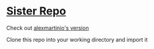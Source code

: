 # [Sister Repo](https://github.com/505e06b2/Wireless-Lagswitch)

Check out [alexmartinio's version](https://github.com/alexmartinio/vmsuperhub-smnp)

Clone this repo into your working directory and import it
